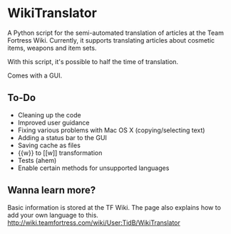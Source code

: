 WikiTranslator
==============

A Python script for the semi-automated translation of articles at the Team Fortress Wiki. Currently, it supports translating articles about cosmetic items, weapons and item sets.

With this script, it's possible to half the time of translation.

Comes with a GUI.

To-Do
-----
- Cleaning up the code
- Improved user guidance
- Fixing various problems with Mac OS X (copying/selecting text)
- Adding a status bar to the GUI
- Saving cache as files
- {{w}} to [[w]] transformation
- Tests (ahem)
- Enable certain methods for unsupported languages


Wanna learn more?
-----------------
Basic information is stored at the TF Wiki. The page also explains how to add your own language to this.
http://wiki.teamfortress.com/wiki/User:TidB/WikiTranslator
